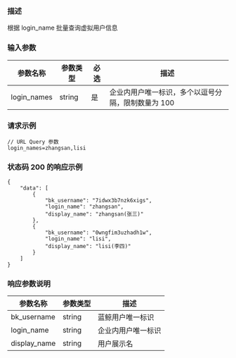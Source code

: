### 描述

根据 login_name 批量查询虚拟用户信息

### 输入参数

| 参数名称        | 参数类型   | 必选 | 描述                          |
|-------------|--------|----|-----------------------------|
| login_names | string | 是  | 企业内用户唯一标识，多个以逗号分隔，限制数量为 100 |

### 请求示例

```
// URL Query 参数
login_names=zhangsan,lisi
```

### 状态码 200 的响应示例

```json5
{
    "data": [
        {
            "bk_username": "7idwx3b7nzk6xigs",
            "login_name": "zhangsan",
            "display_name": "zhangsan(张三)"
        },
        {
            "bk_username": "0wngfim3uzhadh1w",
            "login_name": "lisi",
            "display_name": "lisi(李四)"
        }
    ]
}
```

### 响应参数说明

| 参数名称         | 参数类型   | 描述        |
|--------------|--------|-----------|
| bk_username  | string | 蓝鲸用户唯一标识  |
| login_name   | string | 企业内用户唯一标识 |
| display_name | string | 用户展示名     |
